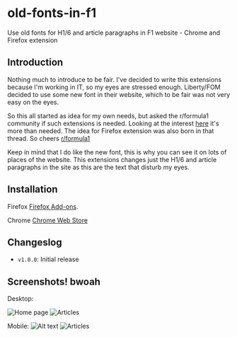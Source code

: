# old-fonts-in-f1

Use old fonts for H1/6 and article paragraphs in F1 website - Chrome and Firefox extension

## Introduction

Nothing much to introduce to be fair. I've decided to write this extensions because I'm working in IT, so my eyes are stressed enough. Liberty/FOM decided to use some new font in their website, which to be fair was not very easy on the eyes. 

So this all started as idea for my own needs, but asked the r/formula1 community if such extensions is needed. Looking at the interest [here](https://www.reddit.com/r/formula1/comments/84vi2y/ot_any_interest_in_chrome_extension_that_changes/) it's more than needed. The idea for Firefox extension was also born in that thread. So cheers [r/formula1](https://www.reddit.com/r/formula1/)

Keep in mind that I do like the new font, this is why you can see it on lots of places of the website. This extensions changes just the H1/6 and article paragraphs in the site as this are the text that disturb my eyes.

## Installation

Firefox [Firefox Add-ons](https://addons.mozilla.org/en-US/firefox/addon/old-fonts-in-f1/).

Chrome [Chrome Web Store](https://chrome.google.com/webstore/detail/old-fonts-in-f1/mlnhhmfjmlckifpnokempcpehmdnkkco)

## Changeslog

- `v1.0.0`: Initial release

## Screenshots! bwoah

Desktop:

![Home page](https://i.imgur.com/Eawrngr.jpg "Home page")
![Articles](https://i.imgur.com/EWSAsf6.jpg "Articles")


Mobile:
![Alt text](https://i.imgur.com/ukue7N4.jpg "Home page")
![Articles](https://i.imgur.com/dG7gnGa.jpg "Articles")
